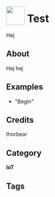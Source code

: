 # <img src="https://raw.githack.com/FortAwesome/Font-Awesome/master/svgs/solid/robot.svg" card_color="#40DBB0" width="50" height="50" style="vertical-align:bottom"/> Test
Hej

## About
Hej hej

## Examples
* "Begin"

## Credits
thorbear

## Category
**IoT**

## Tags


